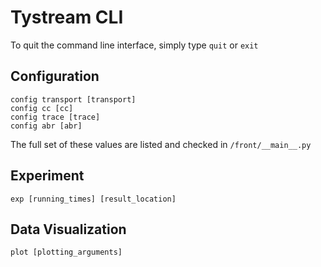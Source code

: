 # Tystream CLI

To quit the command line interface, simply type `quit` or `exit`

## Configuration

```
config transport [transport]
config cc [cc]
config trace [trace]
config abr [abr]
```

The full set of these values are listed and checked in `/front/__main__.py`



## Experiment

```
exp [running_times] [result_location]
```



## Data Visualization

```
plot [plotting_arguments]
```

